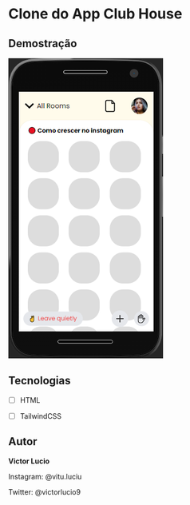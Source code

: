 # Clone do App Club House

## Demostração


<img src="./assents/demo.png" alt="Exemplo">

## Tecnologias

- [ ] HTML

- [ ] TailwindCSS

## Autor
 **Victor Lucio**

Instagram: @vitu.luciu

Twitter: @victorlucio9
        